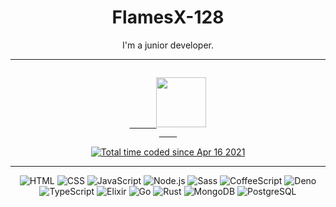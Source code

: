 <h1 align="center">FlamesX-128</h1>

<p align="center">I'm a junior developer.</p>

<hr />

<p align="center">
  <a href="https://discord.com/users/347787075308748801">
    <code>
      <img src="https://discord.c99.nl/widget/theme-4/347787075308748801.png" height="80" />
    </code>
  </a>

</p>

<p align="center">
  <a href="https://wakatime.com/@8af6352f-5251-4e70-891e-87e1f0c3fa23">
    <img src="https://wakatime.com/badge/user/8af6352f-5251-4e70-891e-87e1f0c3fa23.svg" alt="Total time coded since Apr 16 2021" />
  </a>
 
</p>

<hr />

<p align="center">
  <img src="https://img.shields.io/badge/HTML-05122A?&amp;logo=html5" alt="HTML" />
  <img src="https://img.shields.io/badge/CSS-05122A?&amp;logo=css3" alt="CSS" />
  <img src="https://img.shields.io/badge/JavaScript-05122A?&amp;logo=JavaScript" alt="JavaScript" />
  <img src="https://img.shields.io/badge/Node.js-05122A?&amp;logo=node.js" alt="Node.js" />
  <img src="https://img.shields.io/badge/Sass-05122A?&amp;logo=sass" alt="Sass" />
  <img src="https://img.shields.io/badge/CoffeeScript-05122A?&amp;logo=coffeescript" alt="CoffeeScript" />
  <img src="https://img.shields.io/badge/Deno-05122A?&amp;logo=deno" alt="Deno" />
  <img src="https://img.shields.io/badge/TypeScript-05122A?&amp;logo=TypeScript" alt="TypeScript" />
  <img src="https://img.shields.io/badge/Elixir-05122A?&amp;logo=elixir" alt="Elixir" />
  <img src="https://img.shields.io/badge/Go-05122A?style=flat&amp;logo=go" alt="Go" />
  <img src="https://img.shields.io/badge/Rust-05122A?&amp;logo=rust" alt="Rust" />
  <img src="https://img.shields.io/badge/MongoDB-05122A?&amp;logo=mongodb" alt="MongoDB" />
  <img src="https://img.shields.io/badge/PostgreSQL-05122A?&amp;logo=postgresql" alt="PostgreSQL" />
</p>
